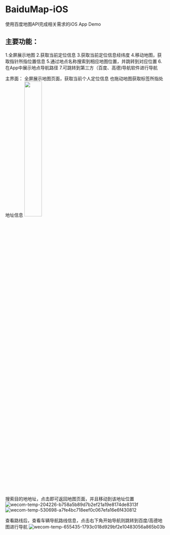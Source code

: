 # BaiduMap-iOS
使用百度地图API完成相关需求的iOS App Demo

## 主要功能：
1.全屏展示地图
2.获取当前定位信息
3.获取当前定位信息经纬度
4.移动地图，获取指针所指位置信息
5.通过地点名称搜索到相应地图位置，并跳转到对应位置
6.在App中展示地点导航路径
7.可跳转到第三方（百度、高德)导航软件进行导航

主界面：
全屏展示地图页面，获取当前个人定位信息
也拖动地图获取标签所指处地址信息
<img width='33%' src="https://github.com/danjiujiaohun/BaiduMap-iOS/assets/93069253/60c1b876-bc91-40a9-a81d-7b980b807936" style='width:33%;height:33%;'>

搜索目的地地址，点击即可返回地图页面，并且移动到该地址位置
![wecom-temp-204226-b758a5b89d7b2ef21a19e8174de8313f](https://github.com/danjiujiaohun/BaiduMap-iOS/assets/93069253/94270f6f-526d-441e-a2c6-60e1dd69313f)
![wecom-temp-530698-a7fe4bc718eef0c067efa16e6f430812](https://github.com/danjiujiaohun/BaiduMap-iOS/assets/93069253/822bb02c-b67e-46bd-9fab-0a45b79b2b9c)

查看路线后，查看车辆导航路线信息，点击右下角开始导航则跳转到百度/高德地图进行导航
![wecom-temp-655435-1793c018d929bf2e10483056a865b03b](https://github.com/danjiujiaohun/BaiduMap-iOS/assets/93069253/049f19e4-caa7-49bf-b849-062ac3f94936)


